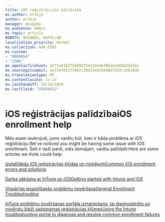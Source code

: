 ```yaml
---
title: iOS reģistrācijas palīdzība
ms.author: erikje
author: erikje
manager: dougeby
ms.audience: Admin
ms.topic: article
ROBOTS: NOINDEX, NOFOLLOW
localization_priority: Normal
ms.collection: Adm_O365
ms.custom:
- "9000654"
- "2506"
ms.openlocfilehash: d2f1a6192f58d9225e533da676b2ba588d25d1bc
ms.sourcegitcommit: ee719f011f766fc20d23e935e98d7e33c326183b
ms.translationtype: MT
ms.contentlocale: lv-LV
ms.lasthandoff: 10/24/2019
ms.locfileid: "37654512"
---
```

# <a name="ios-enrollment-help"></a><span data-ttu-id="9a1bb-102">iOS reģistrācijas palīdzība</span><span class="sxs-lookup"><span data-stu-id="9a1bb-102">iOS enrollment help</span></span>

<span data-ttu-id="9a1bb-103">Mēs esam ievērojuši, jums varētu būt, kam ir kāda problēma ar iOS reģistrāciju.</span><span class="sxs-lookup"><span data-stu-id="9a1bb-103">We've noticed you might be having some issue with iOS enrollment.</span></span> <span data-ttu-id="9a1bb-104">Šeit ir daži panti, mēs domājam, varētu palīdzēt:</span><span class="sxs-lookup"><span data-stu-id="9a1bb-104">Here are some articles we think could help:</span></span> 

[<span data-ttu-id="9a1bb-105">Izplatītākās iOS reģistrācijas kļūdas un risinājumi</span><span class="sxs-lookup"><span data-stu-id="9a1bb-105">Common iOS enrollment errors and solutions</span></span>](https://support.microsoft.com/help/4039809/troubleshooting-ios-device-enrollment-in-intune)

[<span data-ttu-id="9a1bb-106">Darba sākšana ar InTune un iOS</span><span class="sxs-lookup"><span data-stu-id="9a1bb-106">Getting started with Intune and iOS</span></span>](https://docs.microsoft.com/intune/enrollment/ios-enroll)

[<span data-ttu-id="9a1bb-107">Vispārīga iesaistīšanās problēmu novēršana</span><span class="sxs-lookup"><span data-stu-id="9a1bb-107">General Enrollment Troubleshooting</span></span>](https://docs.microsoft.com/intune/enrollment/troubleshoot-device-enrollment-in-intune)

[<span data-ttu-id="9a1bb-108">InTune problēmu novēršanas portāla izmantošana, lai diagnosticētu un novērstu bieži sastopamas reģistrācijas kļūmes</span><span class="sxs-lookup"><span data-stu-id="9a1bb-108">Using the Intune troubleshooting portal to diagnose and resolve common enrollment failures</span></span>](https://docs.microsoft.com/intune/help-desk-operators)